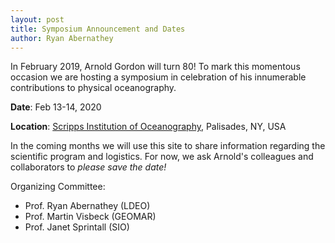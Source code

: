 ```yaml
---
layout: post
title: Symposium Announcement and Dates
author: Ryan Abernathey
---
```


In February 2019, Arnold Gordon will turn 80!
To mark this momentous occasion we are hosting a symposium in celebration
of his innumerable contributions to physical oceanography.

**Date**: Feb 13-14, 2020

**Location**: [Scripps Institution of Oceanography](git@github.com:rabernat/alg-symposium.git), Palisades, NY, USA

In the coming months we will use this site to share information regarding
the scientific program and logistics. For now, we ask Arnold's colleagues
and collaborators to _please save the date!_

Organizing Committee:
- Prof. Ryan Abernathey (LDEO)
- Prof. Martin Visbeck (GEOMAR)
- Prof. Janet Sprintall (SIO)
